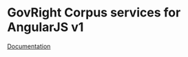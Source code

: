 # GovRight Corpus services for AngularJS v1

[Documentation](http://govright.github.io/corpus-services/#/api/govright.corpusServices)
